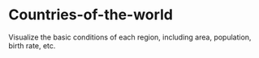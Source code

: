 # Countries-of-the-world
Visualize the basic conditions of each region, including area, population, birth rate, etc.
